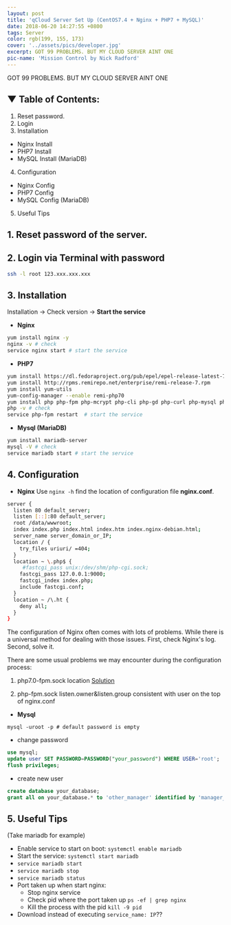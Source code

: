 ```yaml
---
layout: post
title: 'qCloud Server Set Up (CentOS7.4 + Nginx + PHP7 + MySQL)'
date: 2018-06-20 14:27:55 +0800
tags: Server
color: rgb(199, 155, 173)
cover: '../assets/pics/developer.jpg'
excerpt: GOT 99 PROBLEMS. BUT MY CLOUD SERVER AINT ONE
pic-name: 'Mission Control by Nick Radford'
---
```

GOT 99 PROBLEMS. BUT MY CLOUD SERVER AINT ONE

## ▼ Table of Contents:
1. Reset password.
2. Login
3. Installation
* Nginx Install
* PHP7 Install
* MySQL Install (MariaDB)
4. Configuration
* Nginx Config
* PHP7 Config
* MySQL Config (MariaDB)
5. Useful Tips

## 1. Reset password of the server.
## 2. Login via Terminal with password
```bash
ssh -l root 123.xxx.xxx.xxx
```
## 3. Installation
Installation -> Check version -> **Start the service**
* **Nginx**

```bash
yum install nginx -y
nginx -v # check
service nginx start # start the service
```
* **PHP7**

```bash
yum install https://dl.fedoraproject.org/pub/epel/epel-release-latest-7.noarch.rpm
yum install http://rpms.remirepo.net/enterprise/remi-release-7.rpm
yum install yum-utils
yum-config-manager --enable remi-php70
yum install php php-fpm php-mcrypt php-cli php-gd php-curl php-mysql php-ldap php-zip php-fileinfo php-mbstring
php -v # check
service php-fpm restart  # start the service
```
* **Mysql (MariaDB)**

```bash
yum install mariadb-server
mysql -V # check
service mariadb start # start the service
```

## 4. Configuration
* **Nginx**
Use  `nginx -h` find the location of configuration file **nginx.conf**.

```bash
server {
  listen 80 default_server;
  listen [::]:80 default_server;
  root /data/wwwroot;
  index index.php index.html index.htm index.nginx-debian.html;
  server_name server_domain_or_IP;
  location / {
    try_files uriuri/ =404;
  }
  location ~ \.php$ {
     #fastcgi_pass unix:/dev/shm/php-cgi.sock;
    fastcgi_pass 127.0.0.1:9000;
    fastcgi_index index.php;
    include fastcgi.conf;
  }
  location ~ /\.ht {
    deny all;
  }
}
```

The configuration of Nginx often comes with lots of problems. While there is a universal method for dealing with those issues. First, check Nginx's log. Second, solve it.

There are some usual problems we may encounter during the configuration process:

1. php7.0-fpm.sock location
[Solution](https://stackoverflow.com/questions/44757189/where-is-php7-0-fpm-sock-located/44757460)

2. php-fpm.sock listen.owner&listen.group consistent with user on the top of nginx.conf

* **Mysql**

```
mysql -uroot -p # default password is empty
```
* change password

``` sql
use mysql;
update user SET PASSWORD=PASSWORD("your_password") WHERE USER='root';
flush privileges;
```
* create new user

``` sql
create database your_database;
grant all on your_database.* to 'other_manager' identified by 'manager_password';
```

## 5. Useful Tips
(Take mariadb for example)
* Enable service to start on boot: `systemctl enable mariadb`
* Start the service: `systemctl start mariadb`
* `service mariadb start`
* `service mariadb stop`
* `service mariadb status`
* Port taken up when start nginx:
  * Stop nginx service
  * Check pid where the port taken up `ps -ef | grep nginx`
  * Kill the process with the pid `kill -9 pid`
* Download instead of executing `service_name: IP`??
